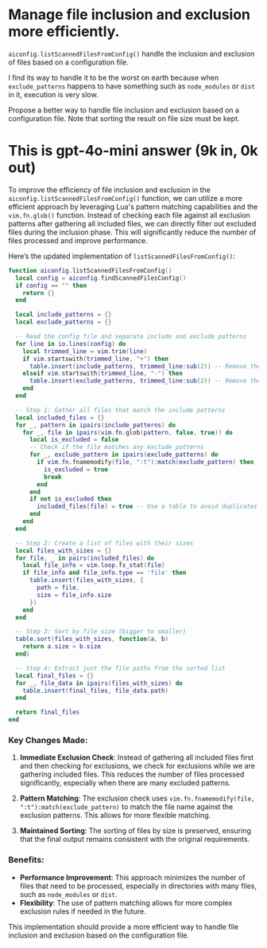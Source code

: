 # Manage file inclusion and exclusion more efficiently. 

`aiconfig.listScannedFilesFromConfig()` handle the inclusion and exclusion of files based on a configuration file.

I find its way to handle it to be the worst on earth because when `exclude_patterns` happens to have something such as `node_modules` or `dist` in it,
execution is very slow.

Propose a better way to handle file inclusion and exclusion based on a configuration file.
Note that sorting the result on file size must be kept.



# This is gpt-4o-mini answer (9k in, 0k out)

To improve the efficiency of file inclusion and exclusion in the `aiconfig.listScannedFilesFromConfig()` function, we can utilize a more efficient approach by leveraging Lua's pattern matching capabilities and the `vim.fn.glob()` function. Instead of checking each file against all exclusion patterns after gathering all included files, we can directly filter out excluded files during the inclusion phase. This will significantly reduce the number of files processed and improve performance.

Here’s the updated implementation of `listScannedFilesFromConfig()`:

```lua
function aiconfig.listScannedFilesFromConfig()
  local config = aiconfig.findScannedFilesConfig()
  if config == "" then
    return {}
  end

  local include_patterns = {}
  local exclude_patterns = {}

  -- Read the config file and separate include and exclude patterns
  for line in io.lines(config) do
    local trimmed_line = vim.trim(line)
    if vim.startswith(trimmed_line, "+") then
      table.insert(include_patterns, trimmed_line:sub(2)) -- Remove the '+' and add to include patterns
    elseif vim.startswith(trimmed_line, "-") then
      table.insert(exclude_patterns, trimmed_line:sub(2)) -- Remove the '-' and add to exclude patterns
    end
  end

  -- Step 1: Gather all files that match the include patterns
  local included_files = {}
  for _, pattern in ipairs(include_patterns) do
    for _, file in ipairs(vim.fn.glob(pattern, false, true)) do
      local is_excluded = false
      -- Check if the file matches any exclude patterns
      for _, exclude_pattern in ipairs(exclude_patterns) do
        if vim.fn.fnamemodify(file, ":t"):match(exclude_pattern) then
          is_excluded = true
          break
        end
      end
      if not is_excluded then
        included_files[file] = true -- Use a table to avoid duplicates
      end
    end
  end

  -- Step 2: Create a list of files with their sizes
  local files_with_sizes = {}
  for file, _ in pairs(included_files) do
    local file_info = vim.loop.fs_stat(file)
    if file_info and file_info.type == 'file' then
      table.insert(files_with_sizes, {
        path = file,
        size = file_info.size
      })
    end
  end

  -- Step 3: Sort by file size (bigger to smaller)
  table.sort(files_with_sizes, function(a, b)
    return a.size > b.size
  end)

  -- Step 4: Extract just the file paths from the sorted list
  local final_files = {}
  for _, file_data in ipairs(files_with_sizes) do
    table.insert(final_files, file_data.path)
  end

  return final_files
end
```

### Key Changes Made:
1. **Immediate Exclusion Check**: Instead of gathering all included files first and then checking for exclusions, we check for exclusions while we are gathering included files. This reduces the number of files processed significantly, especially when there are many excluded patterns.
  
2. **Pattern Matching**: The exclusion check uses `vim.fn.fnamemodify(file, ":t"):match(exclude_pattern)` to match the file name against the exclusion patterns. This allows for more flexible matching.

3. **Maintained Sorting**: The sorting of files by size is preserved, ensuring that the final output remains consistent with the original requirements.

### Benefits:
- **Performance Improvement**: This approach minimizes the number of files that need to be processed, especially in directories with many files, such as `node_modules` or `dist`.
- **Flexibility**: The use of pattern matching allows for more complex exclusion rules if needed in the future.

This implementation should provide a more efficient way to handle file inclusion and exclusion based on the configuration file.

